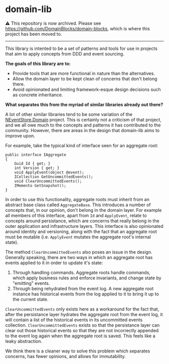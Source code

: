 # domain-lib

:warning: This repository is now archived. Please see https://github.com/DomainBlocks/domain-blocks, which is where this project has been moved to.

---

This library is intented to be a set of patterns and tools for use in projects that aim to apply concepts from DDD and event sourcing.

**The goals of this library are to:**

- Provide tools that are more functional in nature than the alternatives.
- Allow the domain layer to be kept clean of concerns that don't belong there.
- Avoid opinionated and limiting framework-esque design decisions such as concrete inheritance.

**What separates this from the myriad of similar libraries already out there?**

A lot of other similar libraries tend to be some variation of the [NEventStore.Domain](https://github.com/NEventStore/NEventStore.Domain) project. This is certainly not a criticism of that project, and we all owe much to the concepts and patterns it has contributed to the community. However, there are areas in the design that domain-lib aims to improve upon.

For example, take the typical kind of interface seen for an aggregate root:

```
public interface IAggregate
{
    Guid Id { get; }
    int Version { get; }
    void ApplyEvent(object @event);
    ICollection GetUncommittedEvents();
    void ClearUncommittedEvents();
    IMemento GetSnapshot();
}
```

In order to use this functionality, aggregate roots must inherit from an abstract base class called `AggregateBase`. This introduces a number of concepts that, in our opinion, don't belong in the domain layer. For example all members of this interface, apart from `Id` and `ApplyEvent`, relate to concepts around persistance, which are concerns that really belong in the outer application and infrastructure layers. This interface is also opinionated around identity and versioning, along with the fact that an aggregate root must be mutable (i.e. `ApplyEvent` mutates the aggregate root's internal state).

The method `ClearUncommittedEvents` also poses an issue in the design. Generally speaking, there are two ways in which an aggregate root has events applied to it in order to update it's state:

1. Through handling commands. Aggregate roots handle commands, which apply business rules and enforce invariants, and change state by "emitting" events.
2. Through being rehydrated from the event log. A new aggregate root instance has historical events from the log applied to it to bring it up to the current state.

`ClearUncommittedEvents` only exists here as a workaround for the fact that, after the persistance layer hydrates the aggregate root from the event log, it will contain a list of the historical events in its uncommitted events collection. `ClearUncommittedEvents` exists so that the persistance layer can clear out those historical events so that they are not incorrectly appended to the event log again when the aggregate root is saved. This feels like a leaky abstraction.

We think there is a cleaner way to solve this problem which separates concerns, has fewer opinions, and allows for immutability.
